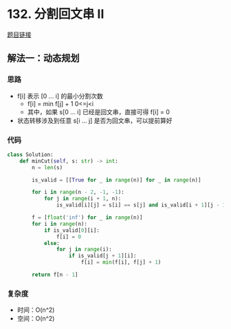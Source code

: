 # 132. 分割回文串 II

[题目链接](https://leetcode.cn/problems/palindrome-partitioning-ii/description/)

## 解法一：动态规划

### 思路

- f[i] 表示 [0 ... i] 的最小分割次数
  - f[i] = min f[j] + 1 0<=j\<i
  - 其中，如果 s[0 ... i] 已经是回文串，直接可得 f[i] = 0
- 状态转移涉及到任意 s[i ... j] 是否为回文串，可以提前算好

### 代码

```py
class Solution:
    def minCut(self, s: str) -> int:
        n = len(s)

        is_valid = [[True for _ in range(n)] for _ in range(n)]

        for i in range(n - 2, -1, -1):
            for j in range(i + 1, n):
                is_valid[i][j] = s[i] == s[j] and is_valid[i + 1][j - 1]

        f = [float('inf') for _ in range(n)]
        for i in range(n):
            if is_valid[0][i]:
                f[i] = 0
            else:
                for j in range(i):
                    if is_valid[j + 1][i]:
                        f[i] = min(f[i], f[j] + 1)

        return f[n - 1]
```

### 复杂度

- 时间：O(n^2)
- 空间：O(n^2)
